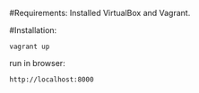 #Requirements:
Installed VirtualBox and Vagrant.

#Installation:
```
vagrant up
```
run in browser:
```
http://localhost:8000
```